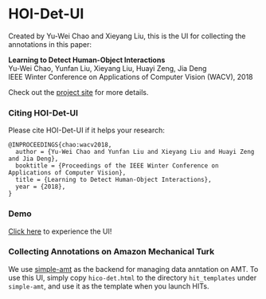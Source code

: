 # HOI-Det-UI

Created by Yu-Wei Chao and Xieyang Liu, this is the UI for collecting the annotations in this paper:

**Learning to Detect Human-Object Interactions**  
Yu-Wei Chao, Yunfan Liu, Xieyang Liu, Huayi Zeng, Jia Deng  
IEEE Winter Conference on Applications of Computer Vision (WACV), 2018  

Check out the [project site](http://www.umich.edu/~ywchao/hico/) for more details.

### Citing HOI-Det-UI

Please cite HOI-Det-UI if it helps your research:

    @INPROCEEDINGS{chao:wacv2018,
      author = {Yu-Wei Chao and Yunfan Liu and Xieyang Liu and Huayi Zeng and Jia Deng},
      booktitle = {Proceedings of the IEEE Winter Conference on Applications of Computer Vision},
      title = {Learning to Detect Human-Object Interactions},
      year = {2018},
    }

### Demo

[Click here](http://www.umich.edu/~ywchao/hico/hoi-det-ui/demo_20171121.html) to experience the UI!

### Collecting Annotations on Amazon Mechanical Turk

We use [simple-amt](https://github.com/jcjohnson/simple-amt) as the backend for managing data anntation on AMT. To use this UI, simply copy `hico-det.html` to the directory `hit_templates` under `simple-amt`, and use it as the template when you launch HITs.
